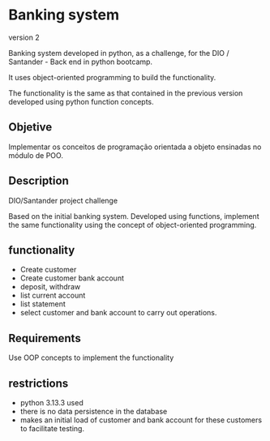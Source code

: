 # **Banking system**
version 2

Banking system developed in python, as a challenge, for the DIO / Santander - Back end in python bootcamp.

It uses object-oriented programming to build the functionality.

The functionality is the same as that contained in the previous version developed using python function concepts.

## Objetive

Implementar os conceitos de programação orientada a objeto ensinadas no módulo de POO.


## Description

DIO/Santander project challenge

Based on the initial banking system. Developed using functions, implement the same functionality using the concept of
object-oriented programming.

## functionality

- Create customer
- Create customer bank account
- deposit, withdraw
- list current account
- list statement
- select customer and bank account to carry out operations.

## Requirements

Use OOP concepts to implement the functionality


## restrictions

- python 3.13.3 used
- there is no data persistence in the database
- makes an initial load of customer and bank account for these customers to facilitate testing.

